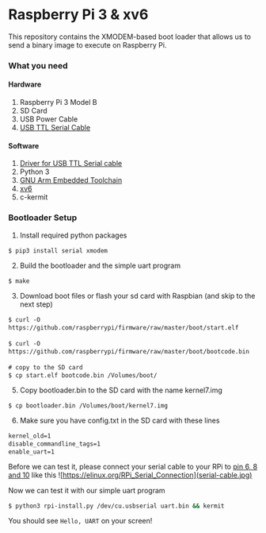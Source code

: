 # Raspberry Pi 3 & xv6

This repository contains the XMODEM-based boot loader that allows us to send a binary image to execute on Raspberry Pi.

### What you need

#### Hardware

1. Raspberry Pi 3 Model B
2. SD Card
3. USB Power Cable
4. [USB TTL Serial Cable](https://www.amazon.com/JBtek-Raspberry-Micro-Cable-Switch/dp/B00JU24Z3W)

#### Software

1. [Driver for USB TTL Serial cable](http://www.prolific.com.tw/us/ShowProduct.aspx?pcid=41&showlevel=0041-0041)
2. Python 3
3. [GNU Arm Embedded Toolchain](https://developer.arm.com/open-source/gnu-toolchain/gnu-rm)
4. [xv6](https://github.com/zhiyihuang/xv6_rpi2_port)
5. c-kermit

### Bootloader Setup

1. Install required python packages
```
$ pip3 install serial xmodem
```

2. Build the bootloader and the simple uart program
```
$ make
```

3. Download boot files or flash your sd card with Raspbian (and skip to the next step) 
```
$ curl -O https://github.com/raspberrypi/firmware/raw/master/boot/start.elf

$ curl -O https://github.com/raspberrypi/firmware/raw/master/boot/bootcode.bin

# copy to the SD card
$ cp start.elf bootcode.bin /Volumes/boot/
```

5. Copy bootloader.bin to the SD card with the name kernel7.img
```
$ cp bootloader.bin /Volumes/boot/kernel7.img
```

6. Make sure you have config.txt in the SD card with these lines
```
kernel_old=1
disable_commandline_tags=1
enable_uart=1
```

Before we can test it, please connect your serial cable to your RPi to [pin 6, 8 and 10](https://pinout.xyz/pinout/uart) like this
![https://elinux.org/RPi_Serial_Connection](serial-cable.jpg)

Now we can test it with our simple uart program

```bash
$ python3 rpi-install.py /dev/cu.usbserial uart.bin && kermit
```

You should see `Hello, UART` on your screen!